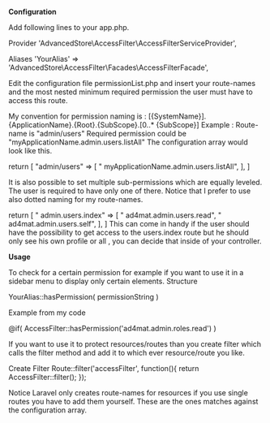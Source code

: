 **Configuration**

Add following lines to your app.php.

Provider
'AdvancedStore\AccessFilter\AccessFilterServiceProvider',

Aliases
'YourAlias'  => 'AdvancedStore\AccessFilter\Facades\AccessFilterFacade',


Edit the configuration file permissionList.php and insert your
route-names and the most nested minimum required permission the user
must have to access this route.

My convention for permission naming is :
[{SystemName}].{ApplicationName}.{Root}.{SubScope}.[0..* {SubScope}]
Example : 
Route-name is "admin/users"
Required permission could be "myApplicationName.admin.users.listAll"
The configuration array would look like this.

return [
"admin/users"	=>	[
	" myApplicationName.admin.users.listAll",
	],
]

It is also possible to set multiple sub-permissions which are equally leveled.
The user is required to have only one of there. Notice that I prefer to use
also dotted naming for my route-names.

return [
" admin.users.index"	=>	[
	" ad4mat.admin.users.read",
	" ad4mat.admin.users.self",
	],
]
This can come in handy if the user should have the possibility to get
access to the users.index route but he should only see his own profile or all
, you can decide that inside of your controller.

**Usage**

To check for a certain permission for example if you want to use it in a
sidebar menu to display only certain elements.
Structure

YourAlias::hasPermission( permissionString )

Example from my code

@if( AccessFilter::hasPermission('ad4mat.admin.roles.read') )

If you want to use it to protect resources/routes than you create filter which
calls the filter method and add it to which ever resource/route you like.

Create Filter
Route::filter('accessFilter', function(){
    return AccessFilter::filter();
});

Notice Laravel only creates route-names for resources if you use single routes
you have to add them yourself. These are the ones matches against the configuration array.